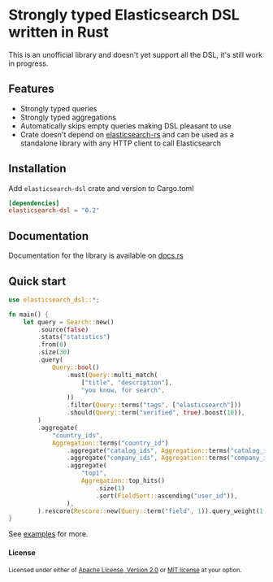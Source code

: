 # Strongly typed Elasticsearch DSL written in Rust

This is an unofficial library and doesn't yet support all the DSL, it's still work in progress.

## Features

- Strongly typed queries
- Strongly typed aggregations
- Automatically skips empty queries making DSL pleasant to use
- Crate doesn't depend on [elasticsearch-rs](https://github.com/elastic/elasticsearch-rs) and can be used as a standalone library with any HTTP client to call Elasticsearch

## Installation

Add `elasticsearch-dsl` crate and version to Cargo.toml

```toml
[dependencies]
elasticsearch-dsl = "0.2"
```

## Documentation

Documentation for the library is available on [docs.rs](https://docs.rs/elasticsearch-dsl)

## Quick start

```rust
use elasticsearch_dsl::*;

fn main() {
    let query = Search::new()
        .source(false)
        .stats("statistics")
        .from(0)
        .size(30)
        .query(
            Query::bool()
                .must(Query::multi_match(
                    ["title", "description"],
                    "you know, for search",
                ))
                .filter(Query::terms("tags", ["elasticsearch"]))
                .should(Query::term("verified", true).boost(10)),
        )
        .aggregate(
            "country_ids",
            Aggregation::terms("country_id")
                .aggregate("catalog_ids", Aggregation::terms("catalog_id"))
                .aggregate("company_ids", Aggregation::terms("company_id"))
                .aggregate(
                    "top1",
                    Aggregation::top_hits()
                        .size(1)
                        .sort(FieldSort::ascending("user_id")),
                ),
        ).rescore(Rescore::new(Query::term("field", 1)).query_weight(1.2));
}
```

See [examples](examples) for more.

#### License

<sup>
Licensed under either of <a href="LICENSE-APACHE">Apache License, Version
2.0</a> or <a href="LICENSE-MIT">MIT license</a> at your option.
</sup>
